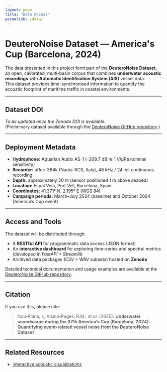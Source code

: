 ```yaml
---
layout: page
title: "Data Access"
permalink: /data/
---
```


# DeuteroNoise Dataset — America's Cup (Barcelona, 2024)

The data presented in this project form part of the **DeuteroNoise Dataset**, an open, calibrated, multi-basin corpus that combines **underwater acoustic recordings** with **Automatic Identification System (AIS)** vessel data.  
This dataset provides time-synchronised information to quantify the acoustic footprint of maritime traffic in coastal environments.

---

## Dataset DOI
*To be updated once the Zenodo DOI is available.*  
(Preliminary dataset available through the [DeuteroNoise GitHub repository](https://github.com/Ignasinou/deuteronoise-dataset-preview).)

---

## Deployment Metadata
- **Hydrophone:** Aquarian Audio AS-1 (–209.7 dB re 1 V/µPa nominal sensitivity)  
- **Recorder:** uRec-384k (Nauta-RCS, Italy), 48 kHz / 24-bit continuous recording  
- **Depth:** approximately 20 m (sensor positioned 1 m above seabed)  
- **Location:** Espai Vela, Port Vell, Barcelona, Spain  
- **Coordinates:** 41.371° N, 2.195° E (WGS 84)  
- **Campaign periods:** March–July 2024 (baseline) and October 2024 (America’s Cup event)

---

## Access and Tools
The dataset will be distributed through:
- A **RESTful API** for programmatic data access (JSON format)  
- An **interactive dashboard** for exploring time-series and spectral metrics (developed in *FastAPI + Streamlit*)  
- Archived data packages (CSV + WAV subsets) hosted on **Zenodo**

Detailed technical documentation and usage examples are available at the  
[DeuteroNoise GitHub repository](https://github.com/Ignasinou/deuteronoise-dataset-preview).

---

## Citation
If you use this, please cite:

> Nou-Plana, I., Alsina-Pagès, R.M., *et al.* (2025). **Underwater soundscape during the 37th America’s Cup (Barcelona, 2024): Quantifying event-related vessel noise from the DeuteroNoise Dataset**  

---

## Related Resources
- [Interactive acoustic visualizations](plots.md)  